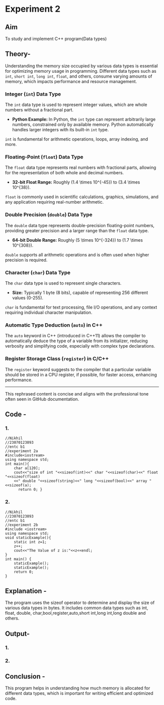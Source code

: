 # Experiment 2
## Aim
To study and implement C++ program(Data types)
## Theory-

Understanding the memory size occupied by various data types is essential for optimizing memory usage in programming. Different data types such as `int`, `short int`, `long int`, `float`, and others, consume varying amounts of memory, which impacts performance and resource management.

### Integer (`int`) Data Type

The `int` data type is used to represent integer values, which are whole numbers without a fractional part.

- **Python Example:** In Python, the `int` type can represent arbitrarily large numbers, constrained only by available memory. Python automatically handles larger integers with its built-in `int` type.

`int` is fundamental for arithmetic operations, loops, array indexing, and more.

### Floating-Point (`float`) Data Type

The `float` data type represents real numbers with fractional parts, allowing for the representation of both whole and decimal numbers.

- **32-bit Float Range:** Roughly \(1.4 \times 10^{-45}\) to \(3.4 \times 10^{38}\).

`float` is commonly used in scientific calculations, graphics, simulations, and any application requiring real-number arithmetic.

### Double Precision (`double`) Data Type

The `double` data type represents double-precision floating-point numbers, providing greater precision and a larger range than the `float` data type.

- **64-bit Double Range:** Roughly \(5 \times 10^{-324}\) to \(1.7 \times 10^{308}\).

`double` supports all arithmetic operations and is often used when higher precision is required.

### Character (`char`) Data Type

The `char` data type is used to represent single characters.

- **Size:** Typically 1 byte (8 bits), capable of representing 256 different values (0-255).

`char` is fundamental for text processing, file I/O operations, and any context requiring individual character manipulation.

### Automatic Type Deduction (`auto`) in C++

The `auto` keyword in C++ (introduced in C++11) allows the compiler to automatically deduce the type of a variable from its initializer, reducing verbosity and simplifying code, especially with complex type declarations.

### Register Storage Class (`register`) in C/C++

The `register` keyword suggests to the compiler that a particular variable should be stored in a CPU register, if possible, for faster access, enhancing performance.

---

This rephrased content is concise and aligns with the professional tone often seen in GitHub documentation.
## Code - 
### 1.
```
//Nikhil
//23070123093
//entc b1
//experiment 2a
#include<iostream>
using namespace std;
int main(){
    char a[120];
    cout<<"size of int "<<sizeof(int)<<" char "<<sizeof(char)<<" float "<<sizeof(float)
    <<" double "<<sizeof(string)<<" long "<<sizeof(bool)<<" array "<<sizeof(a);
      return 0; }
```
### 2.
```
//Nikhil
//23070123093
//entc b1
//experiment 2b
#include <iostream>
using namespace std;
void staticExample(){
    static int z=1;
    z++;
    cout<<"The Value of z is:"<<z<<endl;
}
int main() {
    staticExample();
    staticExample();
    return 0;
}
```

## Explanation - 
The program uses the sizeof operator to determine and display the size of various data types in bytes. It includes common data types such as int, float, double, char,bool,register,auto,short int,long int,long double and others.

## Output-
### 1.

### 2.


## Conclusion - 
This program helps in understanding how much memory is allocated for different data types, which is important for writing efficient and optimized code.








